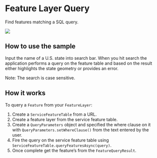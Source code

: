 # Feature Layer Query

Find features matching a SQL query.

![](FeatureLayerQuery.png)

## How to use the sample

Input the name of a U.S. state into search bar. When you hit search the
application performs a query on the feature table and based on the
result either highlights the state geometry or provides an error.

Note: The search is case sensitive.

## How it works

To query a `Feature` from your `FeatureLayer`:

1.  Create a `ServiceFeatureTable` from a URL.
2.  Create a feature layer from the service feature table.
3.  Create a `QueryParameters` object and specified the where clause on
    it with `QueryParameters.setWhereClause()` from the text entered by
    the user.
4.  Fire the query on the service feature table using
    `ServiceFeatureTable.queryFeaturesAsync(query)`.
5.  Once complete get the feature’s from the `FeatureQueryResult`.
